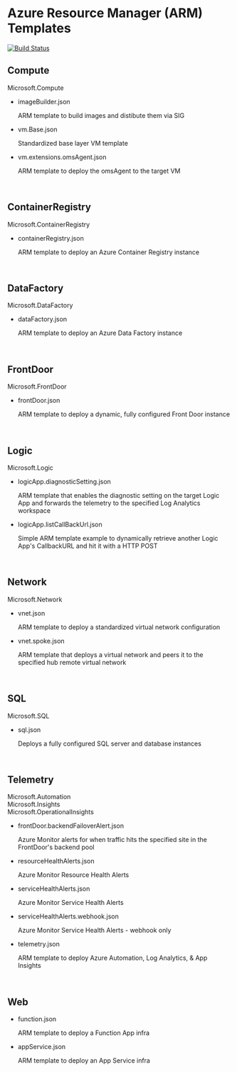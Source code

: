 # Azure Resource Manager (ARM) Templates

[![Build Status](https://dev.azure.com/rohopkin/PFE-DevOps/_apis/build/status/Hoppy7.ArmTemplates?branchName=master)](https://dev.azure.com/rohopkin/PFE-DevOps/_build/latest?definitionId=32&branchName=master)

## Compute
Microsoft.Compute

- imageBuilder.json

    ARM template to build images and distibute them via SIG

- vm.Base.json

    Standardized base layer VM template

- vm.extensions.omsAgent.json

    ARM template to deploy the omsAgent to the target VM

<br>

## ContainerRegistry
Microsoft.ContainerRegistry

- containerRegistry.json

    ARM template to deploy an Azure Container Registry instance

<br>

## DataFactory
Microsoft.DataFactory

- dataFactory.json

    ARM template to deploy an Azure Data Factory instance

<br>

## FrontDoor
Microsoft.FrontDoor

- frontDoor.json

    ARM template to deploy a dynamic, fully configured Front Door instance

<br>

## Logic
Microsoft.Logic

- logicApp.diagnosticSetting.json

    ARM template that enables the diagnostic setting on the target Logic App and forwards the telemetry to the specified Log Analytics workspace

- logicApp.listCallBackUrl.json

    Simple ARM template example to dynamically retrieve another Logic App's CallbackURL and hit it with a HTTP POST

<br>

## Network
Microsoft.Network

- vnet.json

    ARM template to deploy a standardized virtual network configuration

- vnet.spoke.json

    ARM template that deploys a virtual network and peers it to the specified hub remote virtual network

<br>

## SQL
Microsoft.SQL

- sql.json

    Deploys a fully configured SQL server and database instances

<br>

## Telemetry
Microsoft.Automation <br>
Microsoft.Insights <br>
Microsoft.OperationalInsights


- frontDoor.backendFailoverAlert.json

    Azure Monitor alerts for when traffic hits the specified site in the FrontDoor's backend pool

- resourceHealthAlerts.json

    Azure Monitor Resource Health Alerts

- serviceHealthAlerts.json

    Azure Monitor Service Health Alerts

- serviceHealthAlerts.webhook.json

    Azure Monitor Service Health Alerts - webhook only

- telemetry.json

    ARM template to deploy Azure Automation, Log Analytics, & App Insights

<br>

## Web

- function.json

    ARM template to deploy a Function App infra

- appService.json

    ARM template to deploy an App Service infra
